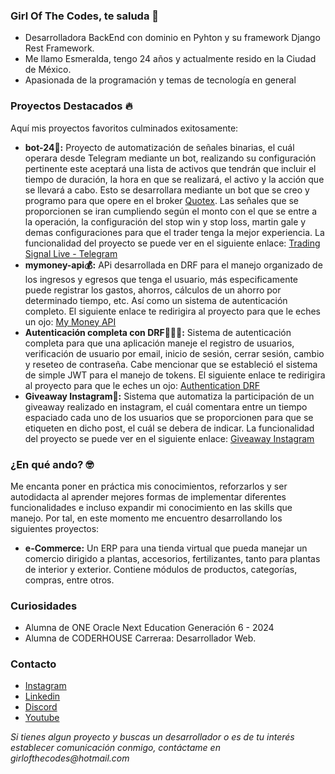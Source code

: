 ### Girl Of The Codes, te saluda 👋
- Desarrolladora BackEnd con dominio en Pyhton y su framework Django Rest Framework.
- Me llamo Esmeralda, tengo 24 años y actualmente resido en la Ciudad de México.
- Apasionada de la programación y temas de tecnología en general

### Proyectos Destacados 🔥
Aquí mis proyectos favoritos culminados exitosamente: 
- __bot-24🤖:__  Proyecto de automatización de señales binarias, el cuál operara desde Telegram mediante un bot, realizando su configuración pertinente este aceptará una lista de activos que tendrán que incluir el tiempo de duración, la hora en que se realizará, el activo y la acción que se llevará a cabo. Esto se desarrollara mediante un bot que se creo y programo para que opere en el broker [Quotex](https://qxbroker.com/es). Las señales que se proporcionen se iran cumpliendo según el monto con el que se entre a la operación, la configuración del stop win y stop loss, martin gale y demas configuraciones para que el trader tenga la mejor experiencia. La funcionalidad del proyecto se puede ver en el siguiente enlace: [Trading Signal Live - Telegram]()
- __mymoney-api💰:__ APi desarrollada en DRF para el manejo organizado de los ingresos y egresos que tenga el usuario, más especificamente puede registrar los gastos, ahorros, cálculos de un ahorro por determinado tiempo, etc. Así como un sistema de autenticación completo. El siguiente enlace te redirigira al proyecto para que le eches un ojo: [My Money API](https://github.com/girlofthecodes/mymoney-api)
- __Autenticación completa con DRF👩🏻‍💻:__ Sistema de autenticación completa para que una aplicación maneje el registro de usuarios, verificación de usuario por email, inicio de sesión, cerrar sesión, cambio y reseteo de contraseña. Cabe mencionar que se estableció el sistema de simple JWT para el manejo de tokens.  El siguiente enlace te redirigira al proyecto para que le eches un ojo: [Authentication DRF](https://github.com/girlofthecodes/auth-drf-)
- __Giveaway Instagram🏅:__ Sistema que automatiza la participación de un giveaway realizado en instagram, el cuál comentara entre un tiempo espaciado cada uno de los usuarios que se proporcionen para que se etiqueten en dicho post, el cuál se debera de indicar. La funcionalidad del proyecto se puede ver en el siguiente enlace: [Giveaway Instagram]()

### ¿En qué ando? 🤓
Me encanta poner en práctica mis conocimientos, reforzarlos y ser autodidacta al aprender mejores formas de implementar diferentes funcionalidades e incluso expandir mi conocimiento en las skills que manejo. Por tal, en este momento me encuentro desarrollando los siguientes proyectos: 
- __e-Commerce:__ Un ERP para una tienda virtual que pueda manejar un comercio dirigido a plantas, accesorios, fertilizantes, tanto para plantas de interior y exterior. Contiene módulos de productos, categorías, compras, entre otros.

### Curiosidades 
- Alumna de ONE Oracle Next Education Generación 6 - 2024
- Alumna de CODERHOUSE Carreraa: Desarrollador Web. 

### Contacto
- [Instagram](https://www.instagram.com/girlofthecodes/)
- [Linkedin](https://www.linkedin.com/in/esmeralda-romero-zenteno-b12b42299/)
- [Discord](https://discord.com/channels/@me)
- [Youtube]()

_Si tienes algun proyecto y buscas un desarrollador o es de tu interés establecer comunicación conmigo, contáctame en girlofthecodes@hotmail.com_
